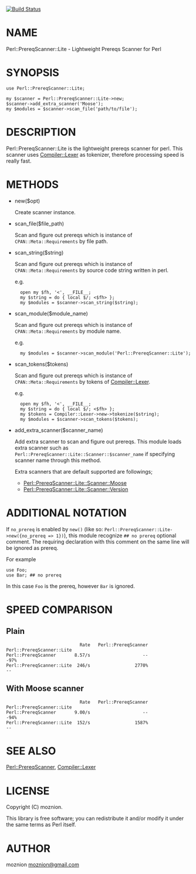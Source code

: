 [![Build Status](https://travis-ci.org/moznion/Perl-PrereqScanner-Lite.png?branch=master)](https://travis-ci.org/moznion/Perl-PrereqScanner-Lite)
# NAME

Perl::PrereqScanner::Lite - Lightweight Prereqs Scanner for Perl

# SYNOPSIS

    use Perl::PrereqScanner::Lite;

    my $scanner = Perl::PrereqScanner::Lite->new;
    $scanner->add_extra_scanner('Moose');
    my $modules = $scanner->scan_file('path/to/file');

# DESCRIPTION

Perl::PrereqScanner::Lite is the lightweight prereqs scanner for perl.
This scanner uses [Compiler::Lexer](https://metacpan.org/pod/Compiler::Lexer) as tokenizer, therefore processing speed is really fast.

# METHODS

- new($opt)

    Create scanner instance.

- scan\_file($file\_path)

    Scan and figure out prereqs which is instance of `CPAN::Meta::Requirements` by file path.

- scan\_string($string)

    Scan and figure out prereqs which is instance of `CPAN::Meta::Requirements` by source code string written in perl.

    e.g.

        open my $fh, '<', __FILE__;
        my $string = do { local $/; <$fh> };
        my $modules = $scanner->scan_string($string);

- scan\_module($module\_name)

    Scan and figure out prereqs which is instance of `CPAN::Meta::Requirements` by module name.

    e.g.

        my $modules = $scanner->scan_module('Perl::PrereqScanner::Lite');

- scan\_tokens($tokens)

    Scan and figure out prereqs which is instance of `CPAN::Meta::Requirements` by tokens of [Compiler::Lexer](https://metacpan.org/pod/Compiler::Lexer).

    e.g.

        open my $fh, '<', __FILE__;
        my $string = do { local $/; <$fh> };
        my $tokens = Compiler::Lexer->new->tokenize($string);
        my $modules = $scanner->scan_tokens($tokens);

- add\_extra\_scanner($scanner\_name)

    Add extra scanner to scan and figure out prereqs. This module loads extra scanner such as `Perl::PrereqScanner::Lite::Scanner::$scanner_name` if specifying scanner name through this method.

    Extra scanners that are default supported are followings;

    - [Perl::PrereqScanner::Lite::Scanner::Moose](https://metacpan.org/pod/Perl::PrereqScanner::Lite::Scanner::Moose)
    - [Perl::PrereqScanner::Lite::Scanner::Version](https://metacpan.org/pod/Perl::PrereqScanner::Lite::Scanner::Version)

# ADDITIONAL NOTATION

If `no_prereq` is enabled by `new()` (like so: `Perl::PrereqScanner::Lite->new({no_prereq => 1})`),
this module recognize `## no prereq` optional comment. The requiring declaration with this comment on the same line will be ignored as prereq.

For example

    use Foo;
    use Bar; ## no prereq

In this case `Foo` is the prereq, however `Bar` is ignored.

# SPEED COMPARISON

## Plain

                                Rate   Perl::PrereqScanner Perl::PrereqScanner::Lite
    Perl::PrereqScanner       8.57/s                    --                      -97%
    Perl::PrereqScanner::Lite  246/s                 2770%                        --

## With Moose scanner

                                Rate   Perl::PrereqScanner Perl::PrereqScanner::Lite
    Perl::PrereqScanner       9.00/s                    --                      -94%
    Perl::PrereqScanner::Lite  152/s                 1587%                        --

# SEE ALSO

[Perl::PrereqScanner](https://metacpan.org/pod/Perl::PrereqScanner), [Compiler::Lexer](https://metacpan.org/pod/Compiler::Lexer)

# LICENSE

Copyright (C) moznion.

This library is free software; you can redistribute it and/or modify
it under the same terms as Perl itself.

# AUTHOR

moznion <moznion@gmail.com>
